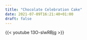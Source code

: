 ```yaml
---
title: "Chocolate Celebration Cake"
date: 2021-07-09T16:21:40+01:00
draft: false
---
```



{{< youtube 13O-slwRBjg >}}
<br>